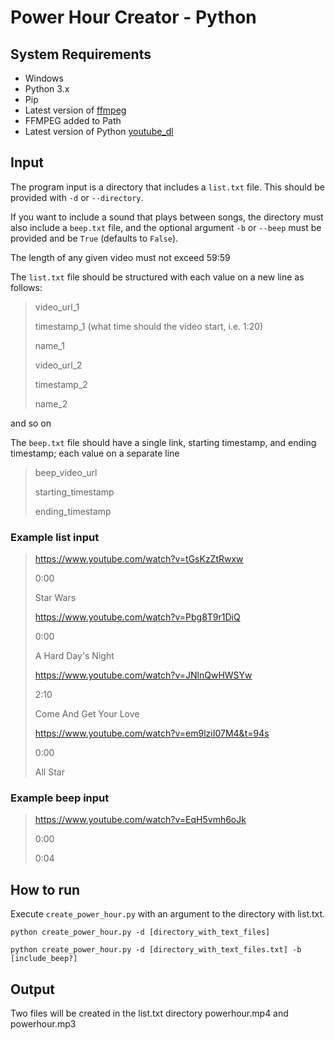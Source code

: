 # Power Hour Creator - Python
## System Requirements
* Windows
* Python 3.x
* Pip
* Latest version of [ffmpeg](https://www.ffmpeg.org/download.html)
* FFMPEG added to Path
* Latest version of Python [youtube_dl](https://pypi.org/project/youtube_dl/)

## Input
The program input is a directory that includes a `list.txt` file.
This should be provided with `-d` or `--directory`.

If you want to include a sound that plays between songs, the directory must
also include a `beep.txt` file, and the optional argument `-b` or `--beep`
must be provided and be `True` (defaults to `False`).

The length of any given video must not exceed 59:59

The `list.txt` file should be structured with each value on a new line as follows:
> video_url_1
>
> timestamp_1 (what time should the video start, i.e. 1:20)
> 
>name_1
>
>video_url_2
>
>timestamp_2
>
>name_2

and so on

The `beep.txt` file should have a single link, starting timestamp, and ending timestamp;
each value on a separate line
> beep_video_url
>
>starting_timestamp
>
>ending_timestamp

### Example list input
>https://www.youtube.com/watch?v=tGsKzZtRwxw
>
>0:00
>
>Star Wars
>
>https://www.youtube.com/watch?v=Pbg8T9r1DiQ
>
>0:00
>
>A Hard Day's Night
>
>https://www.youtube.com/watch?v=JNlnQwHWSYw
>
>
>2:10
>
>Come And Get Your Love
>
>https://www.youtube.com/watch?v=em9lziI07M4&t=94s
>
>0:00
>
>All Star

### Example beep input
>https://www.youtube.com/watch?v=EqH5vmh6oJk
>
>0:00
>
>0:04

## How to run
Execute `create_power_hour.py` with an argument to the directory with list.txt.

`python create_power_hour.py -d [directory_with_text_files]`

`python create_power_hour.py -d [directory_with_text_files.txt] -b [include_beep?]`

## Output
Two files will be created in the list.txt directory powerhour.mp4 and powerhour.mp3